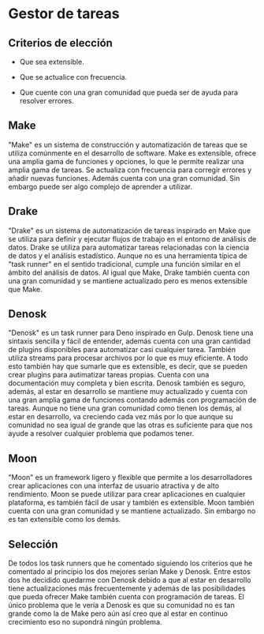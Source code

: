 # Gestor de tareas

## Criterios de elección

- Que sea extensible.

- Que se actualice con frecuencia.

- Que cuente con una gran comunidad que pueda ser de ayuda para resolver errores.

## Make
"Make" es un sistema de construcción y automatización de tareas que se utiliza comúnmente en el desarrollo de software. Make es extensible, ofrece una amplia gama de funciones y opciones, lo que le permite realizar una amplia gama de tareas. Se actualiza con frecuencia para corregir errores y añadir nuevas funciones. Además cuenta con una gran comunidad. Sin embargo puede ser algo complejo de aprender a utilizar.

## Drake
"Drake" es un sistema de automatización de tareas inspirado en Make que se utiliza para definir y ejecutar flujos de trabajo en el entorno de análisis de datos. Drake se utiliza para automatizar tareas relacionadas con la ciencia de datos y el análisis estadístico. Aunque no es una herramienta típica de "task runner" en el sentido tradicional, cumple una función similar en el ámbito del análisis de datos. Al igual que Make, Drake también cuenta con una gran comunidad y se mantiene actualizado pero es menos extensible que Make.

## Denosk
"Denosk" es un task runner para Deno inspirado en Gulp. Denosk tiene una sintaxis sencilla y fácil de entender, además cuenta con una gran cantidad de plugins disponibles para automatizar casi cualquier tarea. También utiliza streams para procesar archivos por lo que es muy eficiente. A todo esto también hay que sumarle que es extensible, es decir, que se pueden crear plugins para autimatizar tareas propias. Cuenta con una documentación muy completa y bien escrita. Denosk también es seguro, además, al estar en desarrollo se mantiene muy actualizado y cuenta con una gran amplia gama de funciones contando además con programación de tareas. Aunque no tiene una gran comunidad como tienen los demás, al estar en desarrollo, va creciendo cada vez más por lo que aunque su comunidad no sea igual de grande que las otras es suficiente para que nos ayude a resolver cualquier problema que podamos tener.

## Moon
"Moon" es un framework ligero y flexible que permite a los desarrolladores crear aplicaciones con una interfaz de usuario atractiva y de alto rendimiento. Moon se puede utilizar para crear aplicaciones en cualquier plataforma, es también fácil de usar y también es extensible. Moon también cuenta con una gran comunidad y se mantiene actualizado. Sin embargo no es tan extensible como los demás.

## Selección
De todos los task runners que he comentado siguiendo los criterios que he comentado al principio los dos mejores serían Make y Denosk. Entre estos dos he decidido quedarme con Denosk debido a que al estar en desarrollo tiene actualizaciones más frecuentemente y además de las posibilidades que pueda ofrecer Make también cuenta con programación de tareas. El único problema que le vería a Denosk es que su comunidad no es tan grande como la de Make pero aún así creo que al estar en continuo crecimiento eso no supondrá ningún problema.
